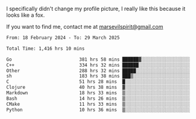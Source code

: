I specifically didn't change my profile picture, I really like this because it looks like a fox.

If you want to find me, contact me at marsevilspirit@gmail.com

<!--START_SECTION:waka-->

```txt
From: 18 February 2024 - To: 29 March 2025

Total Time: 1,416 hrs 10 mins

Go                         381 hrs 58 mins ██████▓░░░░░░░░░░░░░░░░░░   26.97 %
C++                        334 hrs 32 mins ██████░░░░░░░░░░░░░░░░░░░   23.62 %
Other                      288 hrs 32 mins █████░░░░░░░░░░░░░░░░░░░░   20.37 %
sh                         183 hrs 38 mins ███▒░░░░░░░░░░░░░░░░░░░░░   12.97 %
C                          51 hrs 28 mins  █░░░░░░░░░░░░░░░░░░░░░░░░   03.64 %
Clojure                    40 hrs 38 mins  ▓░░░░░░░░░░░░░░░░░░░░░░░░   02.87 %
Markdown                   18 hrs 33 mins  ▒░░░░░░░░░░░░░░░░░░░░░░░░   01.31 %
Bash                       14 hrs 26 mins  ▒░░░░░░░░░░░░░░░░░░░░░░░░   01.02 %
CMake                      11 hrs 33 mins  ▒░░░░░░░░░░░░░░░░░░░░░░░░   00.82 %
Python                     10 hrs 36 mins  ▒░░░░░░░░░░░░░░░░░░░░░░░░   00.75 %
```

<!--END_SECTION:waka-->

